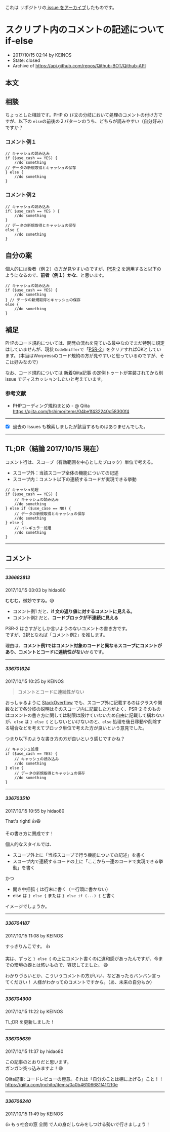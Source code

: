 これは  リポジトリの[ issue をアーカイブ]()したものです。

# スクリプト内のコメントの記述について if-else

- 2017/10/15 02:14 by KEINOS
- State: closed
- Archive of https://api.github.com/repos/Qithub-BOT/Qithub-API

## 本文

## 相談

ちょっとした相談です。PHP の `IF`文の分岐において処理のコメントの付け方ですが、以下の `else`の前後の２パターンのうち、どちらが読みやすい（自分好み）ですか？

### コメント例１
```
// キャッシュの読み込み
if ($use_cash == YES) {
    //do something
// データの新規取得とキャッシュの保存
} else {
    //do something
}
```
### コメント例２
```
// キャッシュの読み込み
if( $use_cash == YES ) {
    //do something
}
// データの新規取得とキャッシュの保存
else {
    //do something
}
```
## 自分の案

個人的には後者（例２）の方が見やすいのですが、[PSR-2](https://qiita.com/hshimo/items/04be1f432240c58300f4) を適用すると以下のようになるので、**前者（例１）かな**、と思います。

```
// キャッシュの読み込み
if ($use_cash == YES) {
    //do something
} // データの新規取得とキャッシュの保存
else {
    //do something
}
```

## 補足

PHPのコード規約については、開発の流れを見ている最中なのでまだ特別に規定はしていませんが、現状 `CodeSniffer`で「[PSR-2](https://qiita.com/hshimo/items/04be1f432240c58300f4)」をクリアすればOKとしています。（本当はWorpressのコード規約の方が見やすいと思っているのですが、そこは好みなので）

なお、コード規約については 新着Qiita記事 の定例トゥートが実装されてから別 issue でディスカッションしたいと考えています。

### 参考文献
- PHPコーディング規約まとめ - @ Qiita<br>https://qiita.com/hshimo/items/04be1f432240c58300f4
----------------

- [x] 過去の Issues も検索しましたが該当するものはありませんでした。

----------------
## TL;DR（結論 2017/10/15 現在）

コメント行は、スコープ（有効範囲を中心としたブロック）単位で考える。
- スコープ外：当該スコープ全体の機能についての記述
- スコープ内：コメント以下の連続するコードが実現できる挙動

```
// キャッシュ処理
if ($use_cash == YES) {
    // キャッシュの読み込み
    //do something
} else if ($use_case == NO) {
    // データの新規取得とキャッシュの保存
    //do something
} else {
    // イレギュラー処理
    //do something
}
```


-----

## コメント

-----

##### 336682813

2017/10/15 03:03 by hidao80

むむむ。微妙ですね。😅

- コメント例1 だと、**if 文の返り値に対するコメントに見える。**
- コメント例2 だと、**コードブロックが不連続に見える**

PSR-2 はさすがとしか言いようのないコメントの書き方です。  
ですが、2択となれば「コメント例2」を推します。

理由は、**コメント例1ではコメント対象のコードと異なるスコープにコメントがあり、コメントとコードに連続性がない**からです。

-----

##### 336701624

2017/10/15 10:25 by KEINOS

> コメントとコードに連続性がない

おっしゃるように [StackOverflow](https://stackoverflow.com/questions/46752448/best-way-to-comment-on-if-else-statement-with-php-psr-2/46753809#46753809) でも、スコープ外に記載するのはクラスや関数などで各分岐の説明はそのスコープ内に記載した方がよく、PSR-2 そのものはコメントの書き方に関しては制限は設けていないため自由に記載して構わないが、`else` は `} else {` としないといけないのと、`else` 処理を後日移動や削除する場合などを考えてブロック単位で考えた方が良いという意見でした。

つまり以下のような書き方の方が良いという感じですかね？

```
// キャッシュ処理
if ($use_cash == YES) {
    // キャッシュの読み込み
    //do something
} else {
    // データの新規取得とキャッシュの保存
    //do something
}
```


-----

##### 336703510

2017/10/15 10:55 by hidao80

That's right! 👍😆

その書き方に賛成です！

個人的なスタイルでは、

- スコープ外上に「当該スコープで行う機能についての記述」を書く
- スコープ内で連続するコードの上に「ここから一連のコードで実現できる挙動」を書く

かつ

- 開き中括弧 `{` は行末に書く（＝行頭に書かない）
- else は `} else {` または `} else if (...) {` と書く

イメージでしょうか。

-----

##### 336704187

2017/10/15 11:08 by KEINOS

すっきりんこです。 👍 

実は、ずっと `} else {` の上にコメント書くのに違和感があったんですが、今までの環境の癖とは怖いもので、容認してました。 😅 

わかりづらいとか、こういうコメントの方がいい、などあったらバンバン言ってください！
人様がわかってのコメントですから。（あ、未来の自分もか）


-----

##### 336704900

2017/10/15 11:22 by KEINOS

TL;DR を更新しました！

-----

##### 336705639

2017/10/15 11:37 by hidao80

この記事のとおりだと思います。  
ガンガン突っ込みますよ！😄

Qiita記事: コードレビューの極意。それは「自分のことは棚に上げる」こと！！ <https://qiita.com/jnchito/items/0a0b46106681f41f2f0e>

-----

##### 336706240

2017/10/15 11:49 by KEINOS

👍 もぅ社会の窓 全開 で人の身だしなみをしつける勢いで行きましょう！
